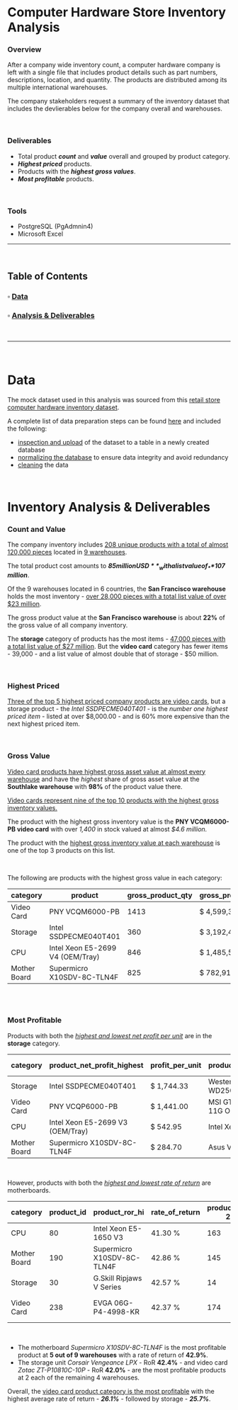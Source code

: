 # Computer Hardware Store Inventory Analysis
### Overview
After a company wide inventory count, a computer hardware company is left with a single file that includes product details such as part numbers, descriptions, location, and quantity.  The products are distributed among its multiple international warehouses.

The company stakeholders request a summary of the inventory dataset that includes the devlierables below for the company overall and warehouses.

<br>

### Deliverables
* Total product ***count*** and ***value*** overall and grouped by product category.
* ***Highest priced*** products.
* Products with the ***highest gross values***.
* ***Most profitable***  products.

<br>


### Tools
*  PostgreSQL (PgAdmnin4)
*  Microsoft Excel

--- 

<br>

## Table of Contents
### ▫️ [Data](https://github.com/sjlloyd07/portfolio_projects/tree/main/computer_store#data)
### ▫️ [Analysis & Deliverables](https://github.com/sjlloyd07/portfolio_projects/tree/main/computer_store#inventory-analysis--deliverables)

<br>

---

<br>

# Data 
The mock dataset used in this analysis was sourced from this [retail store computer hardware inventory dataset](https://www.kaggle.com/datasets/ivanchvez/hardwarestore?select=hardwareStore.csv). 

A complete list of data preparation steps can be found [here](./data_prep.md) and included the following:
-  [inspection and upload](./data_prep.md#inspection-and-upload) of the dataset to a table in a newly created database
-  [normalizing the database](./data_prep.md#normalization) to ensure data integrity and avoid redundancy
-  [cleaning](./data_prep.md#cleaning) the data

<br>

<!-- perform analysis using sql -->
# Inventory Analysis & Deliverables
### Count and Value
The company inventory includes [208 unique products with a total of almost 120,000 pieces](./analysis.md#%E2%84%B9%EF%B8%8F-company-wide) located in [9 warehouses](./data_prep.md#table-warehouse).

The total product cost amounts to _**$85 million USD**_ with a list value of _**$107 million**_. 

Of the 9 warehouses located in 6 countries, the **San Francisco warehouse** holds the most inventory - [over 28,000 pieces with a total list value of over $23 million](./analysis.md#%E2%84%B9%EF%B8%8F-at-each-warehouse). 

The gross product value at the **San Francisco warehouse** is about **22%** of the gross value of all company inventory.

The **storage** category of products has the most items - [47,000 pieces with a total list value of $27 million](./analysis.md#%E2%84%B9%EF%B8%8F-company-wide-1). But the **video card** category has fewer items - 39,000 - and a list value of almost double that of storage - $50 million. 

<br>

### Highest Priced
[Three of the top 5 highest priced company products are video cards](./analysis.md#highest-priced-company-products), but a storage product - the _Intel SSDPECME040T401_ - is the _number one highest priced item_ - listed at over $8,000.00 - and is 60% more expensive than the next highest priced item.

<br>

### Gross Value
[Video card products have highest gross asset value at almost every warehouse](./analysis.md#%E2%84%B9%EF%B8%8F-at-each-warehouse-1) and have the _highest_ share of gross asset value at the **Southlake warehouse** with **98%** of the product value there.

[Video cards represent nine of the top 10 products with the highest gross inventory values.](./analysis.md#%E2%84%B9%EF%B8%8F-company-wide-top-10) 

The product with the highest gross inventory value is the **PNY VCQM6000-PB video card** with over _1,400_ in stock valued at almost _$4.6 million._ 

The product with the [highest gross inventory value at each warehouse](./analysis.md#%E2%84%B9%EF%B8%8F-at-each-warehouse-2) is one of the top 3 products on this list.

<br>

The following are products with the highest gross value in each category:

| category     | product                          | gross_product_qty | gross_product_value |
|--------------|----------------------------------|-------------------|---------------------|
| Video Card   | PNY VCQM6000-PB                  | 1413              | $   4,599,301       |
| Storage      | Intel SSDPECME040T401            | 360               | $   3,192,476       |
| CPU          | Intel Xeon E5-2699 V4 (OEM/Tray) | 846               | $   1,485,576       |
| Mother Board | Supermicro X10SDV-8C-TLN4F       | 825               | $     782,917       |

<br>
<br>

### Most Profitable
Products with both the [*highest and lowest net profit per unit*](./analysis.md#%E2%84%B9%EF%B8%8F-highest--lowest-product-net-profit-by-category) are in the **storage** category.

| category     | product_net_profit_highest       | profit_per_unit  | product_net_profit_lowest   | profit_per_unit-2 |
|--------------|----------------------------------|------------------|-----------------------------|-------------------|
| Storage      | Intel SSDPECME040T401            | $       1,744.33 | Western Digital WD2500AAJS  | $           1.76  |
| Video Card   | PNY VCQP6000-PB                  | $       1,441.00 | MSI GTX 1080 TI AERO 11G OC | $          82.54  |
| CPU          | Intel Xeon E5-2699 V3 (OEM/Tray) | $         542.95 | Intel Xeon E5-2640 V2       | $          63.76  |
| Mother Board | Supermicro X10SDV-8C-TLN4F       | $         284.70 | Asus VANGUARD B85           | $          28.90  |

<br>

However, products with both the [*highest and lowest rate of return*](./analysis.md#%E2%84%B9%EF%B8%8F-highest--lowest-product-rate-of-return-by-category) are motherboards.


| category     | product_id | product_ror_hi             | rate_of_return | product_id-2 | product_ror_lo              | rate_of_return-2 |
|--------------|------------|----------------------------|----------------|--------------|-----------------------------|------------------|
| CPU          | 80         | Intel Xeon E5-1650 V3      | 41.30 %        | 163          | Intel Xeon E5-2683 V4       | 11.31 %          |
| Mother Board | 190        | Supermicro X10SDV-8C-TLN4F | 42.86 %        | 145          | Asus VANGUARD B85           | 11.20 %          |
| Storage      | 30         | G.Skill Ripjaws V Series   | 42.57 %        | 14           | G.Skill Ripjaws V Series    | 11.26 %          |
| Video Card   | 238        | EVGA 06G-P4-4998-KR        | 42.37 %        | 174          | MSI GTX 1080 TI AERO 11G OC | 11.53 %          |

<br>

* The motherboard _Supermicro X10SDV-8C-TLN4F_ is the most profitable product at **5 out of 9 warehouses** with a rate of return of **42.9%**.
* The storage unit _Corsair Vengeance LPX_ - RoR **42.4%** - and video card _Zotac ZT-P10810C-10P_ - RoR **42.0%** - are the most profitable products at 2 each of the remaining 4 warehouses. 

Overall, the [video card product category is the most profitable](./analysis.md#average-gross-profit-and-rate-of-return-by-category) with the highest average rate of return - **_26.1%_** - followed by storage - **_25.7%_**.
